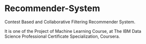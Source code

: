 # Recommender-System
Contest Based and Collaborative Filtering Recommender System.

It is one of the Project of Machine Learning Course, at The IBM Data Science Professional Certificate Specialization, Coursera. 

